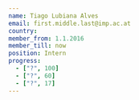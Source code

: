 ```yaml
---
name: Tiago Lubiana Alves
email: first.middle.last@imp.ac.at
country: 
member_from: 1.1.2016
member_till: now
position: Intern
progress:
  - ["?", 100]
  - ["?", 60]
  - ["?", 17]
---
```

